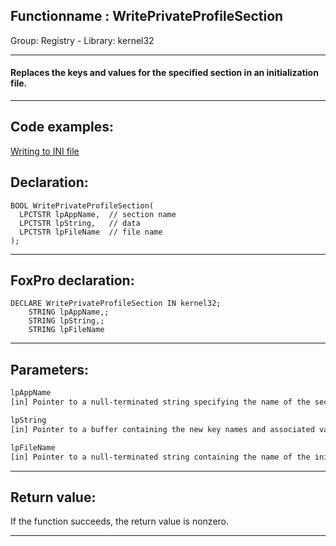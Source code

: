 <link rel="stylesheet" type="text/css" href="../../css/win32api.css">  
<link rel="stylesheet" href="https://cdnjs.cloudflare.com/ajax/libs/font-awesome/4.7.0/css/font-awesome.min.css">

## Functionname : WritePrivateProfileSection
Group: Registry - Library: kernel32    
***  


#### Replaces the keys and values for the specified section in an initialization file.
***  


## Code examples:
[Writing to INI file](../../samples/sample_137.md)  

## Declaration:
```foxpro  
BOOL WritePrivateProfileSection(
  LPCTSTR lpAppName,  // section name
  LPCTSTR lpString,   // data
  LPCTSTR lpFileName  // file name
);  
```  
***  


## FoxPro declaration:
```foxpro  
DECLARE WritePrivateProfileSection IN kernel32;
	STRING lpAppName,;
	STRING lpString,;
	STRING lpFileName  
```  
***  


## Parameters:
```txt  
lpAppName
[in] Pointer to a null-terminated string specifying the name of the section in which data is written.

lpString
[in] Pointer to a buffer containing the new key names and associated values that are to be written to the named section.

lpFileName
[in] Pointer to a null-terminated string containing the name of the initialization file.  
```  
***  


## Return value:
If the function succeeds, the return value is nonzero.  
***  

